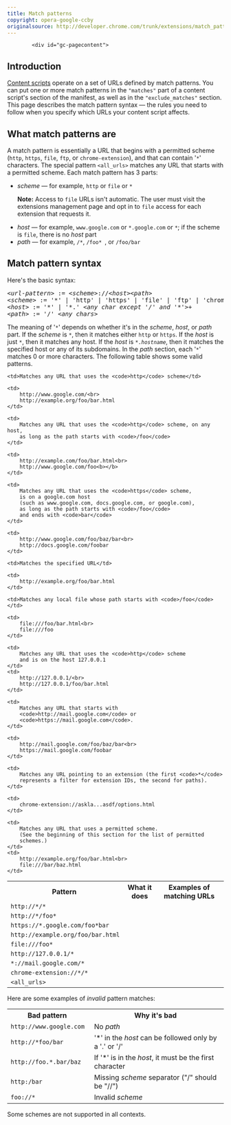 ```yaml
---
title: Match patterns
copyright: opera-google-ccby
originalsource: http://developer.chrome.com/trunk/extensions/match_patterns.html
---
```


			<div id="gc-pagecontent">

<h2>Introduction</h2>

<p>
<a href="tut_content_scripts.html">Content scripts</a> operate on
a set of URLs defined by match patterns.
You can put one or more match patterns
in the <code>"matches"</code> part of
a content script's section of the manifest,
as well as in the <code>"exclude_matches"</code> section.
This page describes the match pattern syntax &mdash;
the rules you need to follow when you specify
which URLs your content script affects.
</p>

<h2>What match patterns are</h2>

<p>
A match pattern is essentially a URL
that begins with a permitted scheme (<code>http</code>,
<code>https</code>, <code>file</code>, <code>ftp</code>, or
<code>chrome-extension</code>),
and that can contain '<code>*</code>' characters.
The special pattern
<code>&lt;all_urls&gt;</code> matches any URL
that starts with a permitted scheme.
Each match pattern has 3 parts:</p>
</p>

<ul>
	<li> <em>scheme</em> &mdash;
		for example, <code>http</code> or <code>file</code>
		or <code>*</code>
		<p class="note">
		<b>Note:</b>
		Access to <code>file</code> URLs isn't automatic.
		The user must visit the extensions management page
		and opt in to <code>file</code> access for each extension that requests it.
		</p>
	</li>
	<li> <em>host</em> &mdash;
		for example, <code>www.google.com</code>
		or <code>*.google.com</code>
		or <code>*</code>;
		if the scheme is <code>file</code>,
		there is no <em>host</em> part
	</li>
	<li> <em>path</em> &mdash;
		for example, <code>/*</code>, <code>/foo* </code>,
		or <code>/foo/bar </code>
	</li>
</ul>

<h2>Match pattern syntax</h2>


<p>Here's the basic syntax:</p>

<pre class="prettyprint">
<em>&lt;url-pattern&gt;</em> := <em>&lt;scheme&gt;</em>://<em>&lt;host&gt;</em><em>&lt;path&gt;</em>
<em>&lt;scheme&gt;</em> := '*' | 'http' | 'https' | 'file' | 'ftp' | 'chrome-extension'
<em>&lt;host&gt;</em> := '*' | '*.' <em>&lt;any char except '/' and '*'&gt;</em>+
<em>&lt;path&gt;</em> := '/' <em>&lt;any chars&gt;</em>
</pre>

<p>
The meaning of '<code>*</code>' depends on whether
it's in the <em>scheme</em>, <em>host</em>, or <em>path</em> part.
If the <em>scheme</em> is <code>*</code>,
then it matches either <code>http</code> or <code>https</code>.
If the <em>host</em> is just <code>*</code>,
then it matches any host.
If the <em>host</em> is <code>*.<em>hostname</em></code>,
then it matches the specified host or any of its subdomains.
In the <em>path</em> section,
each '<code>*</code>' matches 0 or more characters.
The following table shows some valid patterns.
</p>

<table class="simple">
<tbody>
<tr>
	<th style="margin-left:0; padding-left:0">Pattern</th>
	<th style="margin-left:0; padding-left:0">What it does</th>
	<th style="margin-left:0; padding-left:0">Examples of matching URLs</th>
</tr>

<tr>
	<td>
		<code>http://*/*</code>
	</td>

	<td>Matches any URL that uses the <code>http</code> scheme</td>

	<td>
		http://www.google.com/<br>
		http://example.org/foo/bar.html
	</td>
</tr>

<tr>
	<td>
		<code>http://*/foo*</code>
	</td>

	<td>
		Matches any URL that uses the <code>http</code> scheme, on any host,
		as long as the path starts with <code>/foo</code>
	</td>

	<td>
		http://example.com/foo/bar.html<br>
		http://www.google.com/foo<b></b>
	</td>
</tr>

<tr>
	<td>
		<code>https://*.google.com/foo*bar </code>
	</td>

	<td>
		Matches any URL that uses the <code>https</code> scheme,
		is on a google.com host
		(such as www.google.com, docs.google.com, or google.com),
		as long as the path starts with <code>/foo</code>
		and ends with <code>bar</code>
	</td>

	<td>
		http://www.google.com/foo/baz/bar<br>
		http://docs.google.com/foobar
	</td>
</tr>

<tr>
	<td>
		<code>http://example.org/foo/bar.html </code>
	</td>

	<td>Matches the specified URL</td>

	<td>
		http://example.org/foo/bar.html
	</td>
</tr>

<tr>
	<td>
		<code>file:///foo*</code>
	</td>

	<td>Matches any local file whose path starts with <code>/foo</code>
	</td>

	<td>
		file:///foo/bar.html<br>
		file:///foo
	</td>
</tr>

<tr>
	<td>
		<code>http://127.0.0.1/*</code>
	</td>

	<td>
		Matches any URL that uses the <code>http</code> scheme
		and is on the host 127.0.0.1
	</td>
	<td>
		http://127.0.0.1/<br>
		http://127.0.0.1/foo/bar.html
	</td>
</tr>

<tr>
	<td>
		<code>*://mail.google.com/* </code>
	</td>

	<td>
		Matches any URL that starts with
		<code>http://mail.google.com</code> or
		<code>https://mail.google.com</code>.
	</td>

	<td>
		http://mail.google.com/foo/baz/bar<br>
		https://mail.google.com/foobar
	</td>
</tr>

<tr>
	<td>
		<code>chrome-extension://*/* </code>
	</td>

	<td>
		Matches any URL pointing to an extension (the first <code>*</code>
		represents a filter for extension IDs, the second for paths).
	</td>

	<td>
		chrome-extension://askla...asdf/options.html
	</td>
</tr>

<tr>
	<td>
		<code>&lt;all_urls&gt;</code>
	</td>

	<td>
		Matches any URL that uses a permitted scheme.
		(See the beginning of this section for the list of permitted
		schemes.)
	</td>
	<td>
		http://example.org/foo/bar.html<br>
		file:///bar/baz.html
	</td>
</tr>
</tbody>
</table>

<p>
Here are some examples of <em>invalid</em> pattern matches:
</p>

<table class="simple">
<tbody>
<tr>
	<th style="margin-left:0; padding-left:0">Bad pattern</th>
	<th style="margin-left:0; padding-left:0">Why it's bad</th>
</tr>

<tr>
	<td><code>http://www.google.com</code></td>
	<td>No <em>path</em></td>
</tr>

<tr>
	<td><code>http://*foo/bar</code></td>
	<td>'*' in the <em>host</em> can be followed only by a '.' or '/'</td>
</tr>

<tr>
	<td><code>http://foo.*.bar/baz&nbsp; </code></td>
	<td>If '*' is in the <em>host</em>, it must be the first character</td>
	</tr>

<tr>
	<td><code>http:/bar</code></td>
	<td>Missing <em>scheme</em> separator ("/" should be "//")</td>
</tr>

<tr>
	<td><code>foo://*</code></td>
	<td>Invalid <em>scheme</em></td>
</tr>
</tbody>
</table>

<p>
Some schemes are not supported in all contexts.
</p>
			</div>
